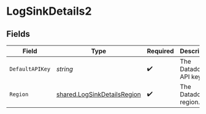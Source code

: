 # LogSinkDetails2


## Fields

| Field                                                                             | Type                                                                              | Required                                                                          | Description                                                                       | Example                                                                           |
| --------------------------------------------------------------------------------- | --------------------------------------------------------------------------------- | --------------------------------------------------------------------------------- | --------------------------------------------------------------------------------- | --------------------------------------------------------------------------------- |
| `DefaultAPIKey`                                                                   | *string*                                                                          | :heavy_check_mark:                                                                | The Datadog API key.                                                              | abcdef12345678900000000000000000                                                  |
| `Region`                                                                          | [shared.LogSinkDetailsRegion](../../../pkg/models/shared/logsinkdetailsregion.md) | :heavy_check_mark:                                                                | The Datadog region.                                                               | eu                                                                                |